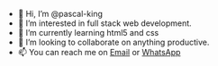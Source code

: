 - 👋 Hi, I’m @pascal-king
- 👀 I’m interested in full stack web development.
- 🌱 I’m currently learning html5 and css
- 💞️ I’m looking to collaborate on anything productive.
- 📫 You can reach me on <a href='gonapyoung@gmail.com'>Email</a> or <a href='wa.me/+2348147389694'>WhatsApp</a>

<!---
pascal-king/pascal-king is a ✨ special ✨ repository because its `README.md` (this file) appears on your GitHub profile.
You can click the Preview link to take a look at your changes.
--->
